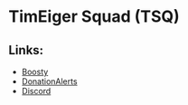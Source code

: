 # TimEiger Squad (TSQ)

## Links:
* [Boosty](https://boosty.to/tsq)
* [DonationAlerts](https://www.donationalerts.com/r/timsqd)
* [Discord](https://discord.gg/6yUsuhXvNX)
